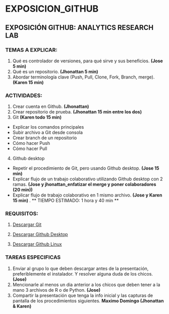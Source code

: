 # EXPOSICION_GITHUB

## EXPOSICIÓN GITHUB: ANALYTICS RESEARCH LAB

### TEMAS A EXPLICAR:

1.	Qué es controlador de versiones, para qué sirve y sus beneficios. **(Jose 5 min)**
2.  Qué es un repositorio. **(Jhonattan 5 min)**
3.  Abordar terminología clave (Push, Pull, Clone, Fork, Branch, merge). **(Karen 15 min)**

### ACTIVIDADES:
1.	Crear cuenta en Github. **(Jhonattan)**
2.	Crear repositorio de prueba. **(Jhonattan 15 min entre los dos)**
3.	Git **(Karen todo 15 min)**
  - Explicar los comandos principales
  -	Subir archivo a Git desde consola
  -	Crear branch de un repositorio
  -	Cómo hacer Push
  -	Cómo hacer Pull
4.	Github desktop
  -	Repetir el procedimiento de Git, pero usando Github desktop. **(Jose 15 min)**
  -	Explicar flujo de un trabajo colaborativo utilizando Github desktop con 2 ramas. **(Jose y jhonattan_enfatizar el merge y poner colaboradores (20 min))**
  -	Explicar flujo de trabajo colaborativo en 1 mismo archivo. **(Jose y Karen 15 min)**
  . ** TIEMPO ESTIMADO: 1 hora y 40 min **
  
  ### REQUISITOS:
 1. [Descargar Git](https://git-scm.com/downloads)
  
  2. [Descargar Github Desktop](https://desktop.github.com/ )
  
 3. [Descargar Github Linux](https://github.com/shiftkey/desktop)
  
 ### TAREAS ESPECIFICAS
 1. Enviar al grupo lo que deben descargar antes de la presentación, preferiblemente el instalador. Y resolver alguna duda de los chicos. **(Jose)**
 2. Mencionarle al menos un dia anterior a los chicos que deben tener a la mano 3 archivos de R o de Python. **(Jose)**
 3. Compartir la presentación que tenga la info inicial y las capturas de pantalla de los procedimientos siguientes. **Maximo Domingo (Jhonattan & Karen)**
 
 
 
 
 
 
 
 
 
